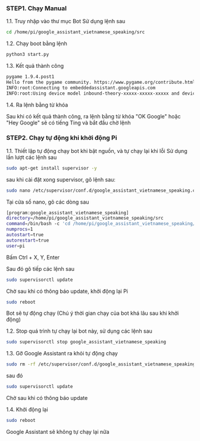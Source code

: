 
### STEP1. Chạy Manual

1.1. Truy nhập vào thư mục Bot
Sử dụng lệnh sau

```sh
cd /home/pi/google_assistant_vietnamese_speaking/src
```
1.2. Chạy boot bằng lệnh 

```sh
python3 start.py
```

1.3. Kết quả thành công
```sh
pygame 1.9.4.post1
Hello from the pygame community. https://www.pygame.org/contribute.html
INFO:root:Connecting to embeddedassistant.googleapis.com
INFO:root:Using device model inbound-theory-xxxxx-xxxxx-xxxxx and device id xxxxx-xxxxx-xxxx-xxxx-xxxxxxxx
```
1.4. Ra lệnh bằng từ khóa

Sau khi có kết quả thành công, ra lệnh bằng từ khóa "OK Google" hoặc "Hey Google" sẽ có tiếng Ting và bắt đầu chờ lệnh

### STEP2.  Chạy tự động khi khởi động Pi

1.1. Thiết lập tự động chạy bot khi bật nguồn, và tự chạy lại khi lỗi
Sử dụng lần lượt các lệnh sau

```sh
sudo apt-get install supervisor -y

```
sau khi cài đặt xong supervisor, gõ lệnh sau:

```sh
sudo nano /etc/supervisor/conf.d/google_assistant_vietnamese_speaking.conf

```
Tại cửa sổ nano, gõ các dòng sau

```sh
[program:google_assistant_vietnamese_speaking]
directory=/home/pi/google_assistant_vietnamese_speaking/src
command=/bin/bash -c 'cd /home/pi/google_assistant_vietnamese_speaking/src && python3 start.py'
numprocs=1
autostart=true
autorestart=true
user=pi
```
Bấm Ctrl + X, Y, Enter

Sau đó gõ tiếp các lệnh sau
```sh
sudo supervisorctl update
```
Chờ sau khi có thông báo update, khởi động lại Pi 

```sh
sudo reboot
```

Bot sẽ tự động chạy (Chú ý thời gian chạy của bot khá lâu sau khi khởi động)

1.2. Stop quá trình tự chạy lại bot này, sử dụng các lệnh sau

```sh
sudo supervisorctl stop google_assistant_vietnamese_speaking
```

1.3. Gỡ Google Assistant ra khỏi tự động chạy

```sh
sudo rm -rf /etc/supervisor/conf.d/google_assistant_vietnamese_speaking.conf 
```
sau đó

```sh
sudo supervisorctl update
```
Chờ sau khi có thông báo update

1.4. Khởi động lại

```sh
sudo reboot
```
Google Assistant sẽ không tự chạy lại nữa

